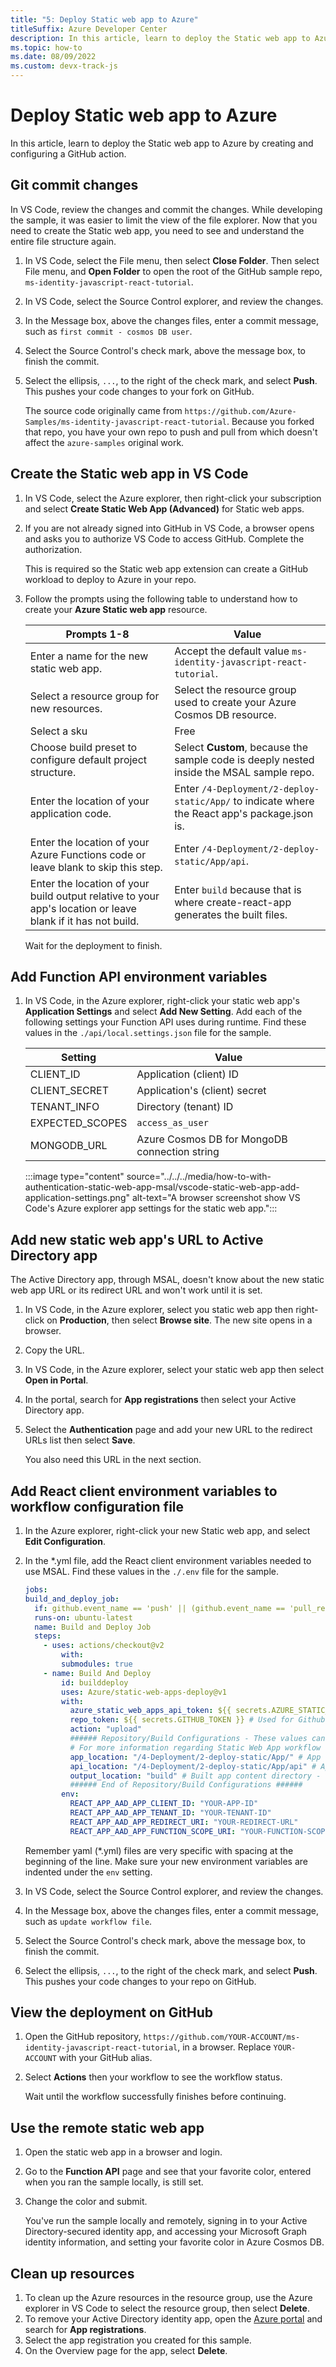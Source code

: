 ```yaml
---
title: "5: Deploy Static web app to Azure"
titleSuffix: Azure Developer Center
description: In this article, learn to deploy the Static web app to Azure. 
ms.topic: how-to
ms.date: 08/09/2022
ms.custom: devx-track-js
---
```


# Deploy Static web app to Azure

In this article, learn to deploy the Static web app to Azure by creating and configuring a GitHub action.

## Git commit changes 

In VS Code, review the changes and commit the changes. While developing the sample, it was easier to limit the view of the file explorer. Now that you need to create the Static web app, you need to see and understand the entire file structure again.

1. In VS Code, select the File menu, then select **Close Folder**. Then select File menu, and **Open Folder** to open the root of the GitHub sample repo, `ms-identity-javascript-react-tutorial`.

1. In VS Code, select the Source Control explorer, and review the changes. 
1. In the Message box, above the changes files, enter a commit message, such as `first commit - cosmos DB user`. 
1. Select the Source Control's check mark, above the message box, to finish the commit. 
1. Select the ellipsis, `...`, to the right of the check mark, and select **Push**. This pushes your code changes to your fork on GitHub. 

    The source code originally came from `https://github.com/Azure-Samples/ms-identity-javascript-react-tutorial`. Because you forked that repo, you have your own repo to push and pull from which doesn't affect the `azure-samples` original work. 

## Create the Static web app in VS Code

1. In VS Code, select the Azure explorer, then right-click your subscription and select **Create Static Web App (Advanced)** for Static web apps.

1. If you are not already signed into GitHub in VS Code, a browser opens and asks you to authorize VS Code to access GitHub. Complete the authorization.

    This is required so the Static web app extension can create a GitHub workload to deploy to Azure in your repo. 
 
1. Follow the prompts using the following table to understand how to create your **Azure Static web app** resource.

    |Prompts 1-8|Value|
    |--|--|
    |Enter a name for the new static web app.|Accept the default value `ms-identity-javascript-react-tutorial`. |
    |Select a resource group for new resources.| Select the resource group used to create your Azure Cosmos DB resource.|
    |Select a sku|Free|
    |Choose build preset to configure default project structure. |Select **Custom**, because the sample code is deeply nested inside the MSAL sample repo.|
    |Enter the location of your application code. |Enter `/4-Deployment/2-deploy-static/App/` to indicate where the React app's package.json is.|
    |Enter the location of your Azure Functions code or leave blank to skip this step.|Enter `/4-Deployment/2-deploy-static/App/api`.|
    |Enter the location of your build output relative to your app's location or leave blank if it has not build.|Enter `build` because that is where create-react-app generates the built files.|

    Wait for the deployment to finish. 

## Add Function API environment variables

1. In VS Code, in the Azure explorer, right-click your static web app's **Application Settings** and select **Add New Setting**. Add each of the following settings your Function API uses during runtime. Find these values in the `./api/local.settings.json` file for the sample. 

    |Setting|Value
    |--|--|
    |CLIENT_ID|Application (client) ID|
    |CLIENT_SECRET|Application's (client) secret|
    |TENANT_INFO|Directory (tenant) ID|
    |EXPECTED_SCOPES|`access_as_user`|
    |MONGODB_URL|Azure Cosmos DB for MongoDB connection string|
 
    :::image type="content" source="../../../media/how-to-with-authentication-static-web-app-msal/vscode-static-web-app-add-application-settings.png" alt-text="A browser screenshot show VS Code's Azure explorer app settings for the static web app.":::


## Add new static web app's URL to Active Directory app

The Active Directory app, through MSAL, doesn't know about the new static web app URL or its redirect URL and won't work until it is set.

1. In VS Code, in the Azure explorer, select you static web app then right-click on **Production**, then select **Browse site**. The new site opens in a browser. 
   
1. Copy the URL. 
1. In VS Code, in the Azure explorer, select your static web app then select **Open in Portal**. 
1. In the portal, search for **App registrations** then select your Active Directory app.
1. Select the **Authentication** page and add your new URL to the redirect URLs list then select **Save**. 

    You also need this URL in the next section.

## Add React client environment variables to workflow configuration file

1. In the Azure explorer, right-click your new Static web app, and select **Edit Configuration**.
1. In the *.yml file, add the React client environment variables needed to use MSAL. Find these values in the `./.env` file for the sample. 

    ```yaml
    jobs:
    build_and_deploy_job:
      if: github.event_name == 'push' || (github.event_name == 'pull_request' && github.event.action != 'closed')
      runs-on: ubuntu-latest
      name: Build and Deploy Job
      steps:
        - uses: actions/checkout@v2
            with:
            submodules: true
        - name: Build And Deploy
            id: builddeploy
            uses: Azure/static-web-apps-deploy@v1
            with:
              azure_static_web_apps_api_token: ${{ secrets.AZURE_STATIC_WEB_APPS_API_TOKEN_XYZ }}
              repo_token: ${{ secrets.GITHUB_TOKEN }} # Used for Github integrations (i.e. PR comments)
              action: "upload"
              ###### Repository/Build Configurations - These values can be configured to match your app requirements. ######
              # For more information regarding Static Web App workflow configurations, please visit: https://aka.ms/swaworkflowconfig
              app_location: "/4-Deployment/2-deploy-static/App/" # App source code path
              api_location: "/4-Deployment/2-deploy-static/App/api" # Api source code path - optional
              output_location: "build" # Built app content directory - optional
              ###### End of Repository/Build Configurations ######
            env: 
              REACT_APP_AAD_APP_CLIENT_ID: "YOUR-APP-ID"
              REACT_APP_AAD_APP_TENANT_ID: "YOUR-TENANT-ID"
              REACT_APP_AAD_APP_REDIRECT_URI: "YOUR-REDIRECT-URL"
              REACT_APP_AAD_APP_FUNCTION_SCOPE_URI: "YOUR-FUNCTION-SCOPE-URI"
    ```

    Remember yaml (*.yml) files are very specific with spacing at the beginning of the line. Make sure your new environment variables are indented under the `env` setting.

1. In VS Code, select the Source Control explorer, and review the changes. 
1. In the Message box, above the changes files, enter a commit message, such as `update workflow file`. 
1. Select the Source Control's check mark, above the message box, to finish the commit. 
1. Select the ellipsis, `...`, to the right of the check mark, and select **Push**. This pushes your code changes to your repo on GitHub. 

## View the deployment on GitHub

1. Open the GitHub repository, `https://github.com/YOUR-ACCOUNT/ms-identity-javascript-react-tutorial`, in a browser. Replace `YOUR-ACCOUNT` with your GitHub alias. 
1. Select **Actions** then your workflow to see the workflow status.

    Wait until the workflow successfully finishes before continuing.

## Use the remote static web app

1. Open the static web app in a browser and login. 
1. Go to the **Function API** page and see that your favorite color, entered when you ran the sample locally, is still set. 
1. Change the color and submit. 

    You've run the sample locally and remotely, signing in to your Active Directory-secured identity app, and accessing your Microsoft Graph identity information, and setting your favorite color in Azure Cosmos DB.

## Clean up resources

1. To clean up the Azure resources in the resource group, use the Azure explorer in VS Code to select the resource group, then select **Delete**.
1. To remove your Active Directory identity app, open the [Azure portal](https://portal.azure.com) and search for **App registrations**. 
1. Select the app registration you created for this sample. 
1. On the Overview page for the app, select **Delete**. 

